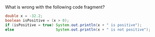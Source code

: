 What is wrong with the following code fragment?
```java
double x = -32.2;
boolean isPositive = (x > 0);
if (isPositive = true) System.out.println(x + " is positive");
else                   System.out.println(x + " is not positive");
```
